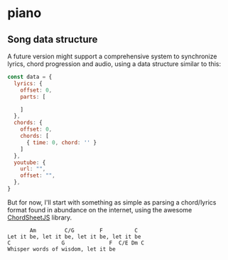 # piano

## Song data structure

A future version might support a comprehensive system to synchronize lyrics, chord progression and audio, using a data structure similar to this:

```js
const data = {
  lyrics: {
    offset: 0,
    parts: [

    ]
  },
  chords: {
    offset: 0,
    chords: [
      { time: 0, chord: '' }
    ]
  },
  youtube: {
    url: "",
    offset: "",
  },
}
```

But for now, I'll start with something as simple as parsing a chord/lyrics format found in abundance on the internet, using the awesome [ChordSheetJS](https://github.com/martijnversluis/ChordSheetJS) library.

```
       Am         C/G        F          C
Let it be, let it be, let it be, let it be
C                G              F  C/E Dm C
Whisper words of wisdom, let it be
```